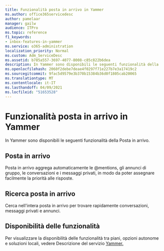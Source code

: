 ```yaml
---
title: Funzionalità posta in arrivo in Yammer
ms.author: office365servicedesc
author: pamelaar
manager: gailw
audience: ITPro
ms.topic: reference
f1_keywords:
- inbox-features-in-yammer
ms.service: o365-administration
localization_priority: Normal
ms.custom: Adm_ServiceDesc
ms.assetid: b785a557-3697-4077-8008-c85c822b6dea
description: In Yammer sono disponibili le seguenti funzionalità della Posta in arrivo.
ms.openlocfilehash: 2060f2debe7deae4f0297f71e227b7e3a17419c2
ms.sourcegitcommit: 9fac5d9579e3b370b15384b36d0f1805cab20065
ms.translationtype: MT
ms.contentlocale: it-IT
ms.lasthandoff: 04/09/2021
ms.locfileid: "51653528"
---
```

# <a name="inbox-features-in-yammer"></a>Funzionalità posta in arrivo in Yammer

In Yammer sono disponibili le seguenti funzionalità della Posta in arrivo.
  
## <a name="inbox"></a>Posta in arrivo

Posta in arrivo aggrega automaticamente le @mentions, gli annunci di gruppo, le conversazioni e i messaggi privati, in modo da poter assegnare facilmente la priorità alle risposte.
  
## <a name="inbox-search"></a>Ricerca posta in arrivo

Cerca nell'intera posta in arrivo per trovare rapidamente conversazioni, messaggi privati e annunci.
  
## <a name="feature-availability"></a>Disponibilità delle funzionalità

Per visualizzare la disponibilità delle funzionalità tra piani, opzioni autonome e soluzioni locali, vedere Descrizione del servizio [Yammer.](yammer-service-description.md)
  

